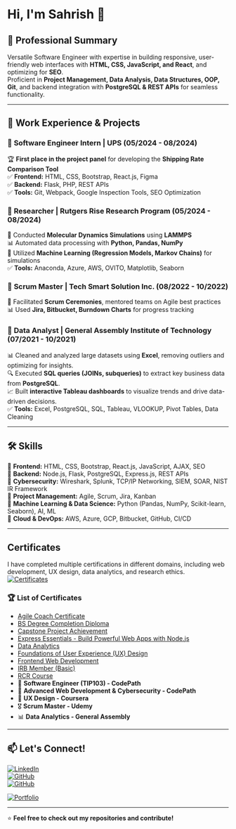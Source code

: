 # Hi, I'm Sahrish 👋

## 🚀 Professional Summary  
Versatile Software Engineer with expertise in building responsive, user-friendly web interfaces with **HTML, CSS, JavaScript, and React**, and optimizing for **SEO**.  
Proficient in **Project Management, Data Analysis, Data Structures, OOP, Git**, and backend integration with **PostgreSQL & REST APIs** for seamless functionality.

---

## 💼 Work Experience & Projects

### 🔹 **Software Engineer Intern | UPS** (05/2024 - 08/2024)  
🏆 **First place in the project panel** for developing the **Shipping Rate Comparison Tool**  
✅ **Frontend:** HTML, CSS, Bootstrap, React.js, Figma  
✅ **Backend:** Flask, PHP, REST APIs  
✅ **Tools:** Git, Webpack, Google Inspection Tools, SEO Optimization  

### 🔹 **Researcher | Rutgers Rise Research Program** (05/2024 - 08/2024)  
🔬 Conducted **Molecular Dynamics Simulations** using **LAMMPS**  
📊 Automated data processing with **Python, Pandas, NumPy**  
🧪 Utilized **Machine Learning (Regression Models, Markov Chains)** for simulations  
✅ **Tools:** Anaconda, Azure, AWS, OVITO, Matplotlib, Seaborn  

### 🔹 **Scrum Master | Tech Smart Solution Inc.** (08/2022 - 10/2022)  
🚀 Facilitated **Scrum Ceremonies**, mentored teams on Agile best practices  
📊 Used **Jira, Bitbucket, Burndown Charts** for progress tracking  

### 🔹 **Data Analyst | General Assembly Institute of Technology** (07/2021 - 10/2021)  
📊 Cleaned and analyzed large datasets using **Excel**, removing outliers and optimizing for insights.  
🔍 Executed **SQL queries (JOINs, subqueries)** to extract key business data from **PostgreSQL**.  
📈 Built **interactive Tableau dashboards** to visualize trends and drive data-driven decisions.  
✅ **Tools:** Excel, PostgreSQL, SQL, Tableau, VLOOKUP, Pivot Tables, Data Cleaning

---

## 🛠 Skills  
🔹 **Frontend:** HTML, CSS, Bootstrap, React.js, JavaScript, AJAX, SEO  
🔹 **Backend:** Node.js, Flask, PostgreSQL, Express.js, REST APIs  
🔹 **Cybersecurity:** Wireshark, Splunk, TCP/IP Networking, SIEM, SOAR, NIST IR Framework  
🔹 **Project Management:** Agile, Scrum, Jira, Kanban  
🔹 **Machine Learning & Data Science:** Python (Pandas, NumPy, Scikit-learn, Seaborn), AI, ML  
🔹 **Cloud & DevOps:** AWS, Azure, GCP, Bitbucket, GitHub, CI/CD  

---

## Certificates 
I have completed multiple certifications in different domains, including web development, UX design, data analytics, and research ethics.  
[![Certificates](https://img.shields.io/badge/My-Certificates-blue?style=for-the-badge)](https://github.com/sahrishafzal/Certificate)
### 🏆 List of Certificates  

- [Agile Coach Certificate](https://github.com/sahrishafzal/Certificate/blob/main/Agile%20Coach%20Certificate.pdf)  
- [BS Degree Completion Diploma](https://github.com/sahrishafzal/Certificate/blob/main/BS%20Degree%20Completion%20diploma.pdf)  
- [Capstone Project Achievement](https://github.com/sahrishafzal/Certificate/blob/main/Capstone%20Projeject%20Achievement.png)  
- [Express Essentials - Build Powerful Web Apps with Node.js](https://github.com/sahrishafzal/Certificate/blob/main/CertificateOfCompletion_Express%20Essentials%20Build%20Powerful%20Web%20Apps%20with%20Node.js%20.pdf)  
- [Data Analytics](https://github.com/sahrishafzal/Certificate/blob/main/Data%20Analytics.pdf)  
- [Foundations of User Experience (UX) Design](https://github.com/sahrishafzal/Certificate/blob/main/Foundations%20of%20User%20Experience%20(UX)%20Design.pdf)  
- [Frontend Web Development](https://github.com/sahrishafzal/Certificate/blob/main/Frontend%20Web%20Development.pdf)  
- [IRB Member (Basic)](https://github.com/sahrishafzal/Certificate/blob/main/IRB%20Member(basic).pdf)  
- [RCR Course](https://github.com/sahrishafzal/Certificate/blob/main/RCR%20Coure.pdf)  
- 🏅 **Software Engineer (TIP103) - CodePath**  
- 📜 **Advanced Web Development & Cybersecurity - CodePath**  
- 🎨 **UX Design - Coursera**  
- 🎖 **Scrum Master - Udemy**  
- 📊 **Data Analytics - General Assembly**  

---

## 📫 Let's Connect!  
[![LinkedIn](https://img.shields.io/badge/LinkedIn-Connect-blue?style=for-the-badge&logo=linkedin)](https://www.linkedin.com/in/sahrish-afzal)  
[![GitHub](https://img.shields.io/badge/GitHub-Follow-black?style=for-the-badge&logo=github)](https://github.com/sahrishA)  
[![GitHub](https://img.shields.io/badge/GitHub-Follow-black?style=for-the-badge&logo=github)](https://github.com/sahrishafzal) 

[![Portfolio](https://img.shields.io/badge/Portfolio-Visit-lightgrey?style=for-the-badge&logo=react)](https://your-portfolio-link.com)  

---

⭐ **Feel free to check out my repositories and contribute!**
